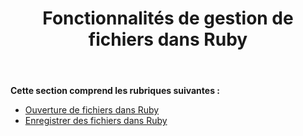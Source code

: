 ﻿---
title: Fonctionnalités de gestion de fichiers dans Ruby
type: docs
weight: 10
url: /fr/java/file-handling-features-in-ruby/
---
**Cette section comprend les rubriques suivantes :**

- [Ouverture de fichiers dans Ruby](/cells/fr/java/opening-files-in-ruby/)
- [Enregistrer des fichiers dans Ruby](/cells/fr/java/saving-files-in-ruby/)
